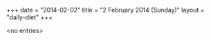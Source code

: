 +++
date = "2014-02-02"
title = "2 February 2014 (Sunday)"
layout = "daily-diet"
+++

<p>&lt;no entries&gt;</p>